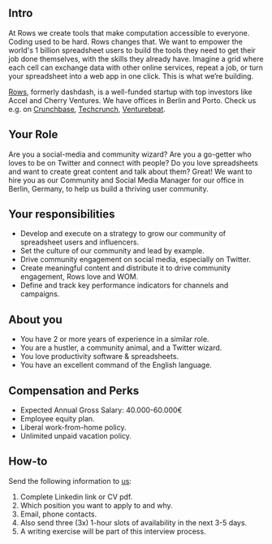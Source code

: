 ## Intro
At Rows we create tools that make computation accessible to everyone.
Coding used to be hard. Rows changes that. We want to empower the world's 1 billion spreadsheet users to build the tools they need to get their job done themselves, with the skills they already have. Imagine a grid where each cell can exchange data with other online services, repeat a job, or turn your spreadsheet into a web app in one click. This is what we’re building.

[Rows](https://rows.com/), formerly dashdash, is a well-funded startup with top investors like Accel and Cherry Ventures. We have offices in Berlin and Porto. Check us e.g. on [Crunchbase](https://www.crunchbase.com/organization/rowshq), [Techcrunch](https://techcrunch.com/2018/05/16/dashdash-a-platform-to-create-web-apps-using-only-spreadsheet-skills-nabs-8m-led-by-accel/), [Venturebeat](https://venturebeat.com/2018/05/16/accel-leads-8-million-investment-in-dashdash-to-create-web-apps-from-spreadsheets/).

## Your Role
Are you a social-media and community wizard? Are you a go-getter who loves to be on Twitter and connect with people? Do you love spreadsheets and want to create great content and talk about them? Great! We want to hire you as our Community and Social Media Manager for our office in Berlin, Germany, to help us build a thriving user community. 

## Your responsibilities
- Develop and execute on a strategy to grow our community of spreadsheet users and influencers.
- Set the culture of our community and lead by example.
- Drive community engagement on social media, especially on Twitter.
- Create meaningful content and distribute it to drive community engagement, Rows love and WOM.
- Define and track key performance indicators for channels and campaigns.

## About you
- You have 2 or more years of experience in a similar role. 
- You are a hustler, a community animal, and a Twitter wizard.
- You love productivity software & spreadsheets.
- You have an excellent command of the English language. 

## Compensation and Perks
- Expected Annual Gross Salary: 40.000-60.000€
- Employee equity plan.
- Liberal work-from-home policy.
- Unlimited unpaid vacation policy.

## How-to
Send the following information to [us](mailto:join@rows.com):
1. Complete Linkedin link or CV pdf.
1. Which position you want to apply to and why.
1. Email, phone contacts.
1. Also send three (3x) 1-hour slots of availability in the next 3-5 days.
1. A writing exercise will be part of this interview process.

